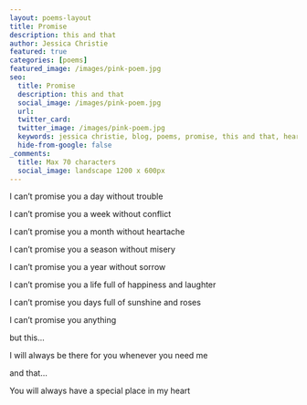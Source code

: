 ```yaml
---
layout: poems-layout
title: Promise
description: this and that
author: Jessica Christie
featured: true
categories: [poems]
featured_image: /images/pink-poem.jpg
seo:
  title: Promise
  description: this and that
  social_image: /images/pink-poem.jpg
  url:
  twitter_card:
  twitter_image: /images/pink-poem.jpg
  keywords: jessica christie, blog, poems, promise, this and that, heartache, misery, sorrow, happiness, laughter, sunshine and roses, always, need, special, heart
  hide-from-google: false
_comments:
  title: Max 70 characters
  social_image: landscape 1200 x 600px
---
```

I can’t promise you a day without trouble

I can’t promise you a week without conflict

I can’t promise you a month without heartache

I can’t promise you a season without misery

I can’t promise you a year without sorrow

I can’t promise you a life full of happiness and laughter

I can’t promise you days full of sunshine and roses

I can’t promise you anything

but this…

I will always be there for you whenever you need me

and that…

You will always have a special place in my heart

&nbsp;
